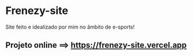 # Frenezy-site
Site feito e idealizado por mim no âmbito de e-sports! 

## Projeto online ==> https://frenezy-site.vercel.app
